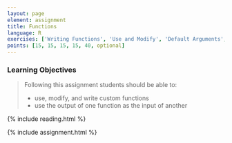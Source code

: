 ```yaml
---
layout: page
element: assignment
title: Functions
language: R
exercises: ['Writing Functions', 'Use and Modify', 'Default Arguments', 'Combining Functions', 'Portal Species Time-Series']
points: [15, 15, 15, 15, 40, optional]
---
```


### Learning Objectives

> Following this assignment students should be able to:
>
> - use, modify, and write custom functions
> - use the output of one function as the input of another

{% include reading.html %}

{% include assignment.html %}
